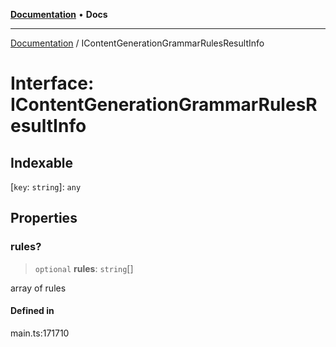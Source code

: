 [**Documentation**](../README.md) • **Docs**

***

[Documentation](../globals.md) / IContentGenerationGrammarRulesResultInfo

# Interface: IContentGenerationGrammarRulesResultInfo

## Indexable

 \[`key`: `string`\]: `any`

## Properties

### rules?

> `optional` **rules**: `string`[]

array of rules

#### Defined in

main.ts:171710
